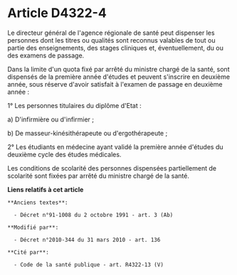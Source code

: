 # Article D4322-4

Le  directeur général de l'agence régionale de santé peut dispenser les personnes dont les titres ou qualités sont reconnus
valables de tout ou partie des enseignements, des stages cliniques et, éventuellement, du ou des examens de passage. 

Dans la limite d'un quota fixé par arrêté du ministre chargé de la santé, sont dispensés de la première année d'études et
peuvent s'inscrire en deuxième année, sous réserve d'avoir satisfait à l'examen de passage en deuxième année : 

1° Les personnes titulaires du diplôme d'Etat : 

a) D'infirmière ou d'infirmier ; 

b) De masseur-kinésithérapeute ou d'ergothérapeute ; 

2° Les étudiants en médecine ayant validé la première année d'études du deuxième cycle des études médicales. 

Les conditions de scolarité des personnes dispensées partiellement de scolarité sont fixées par arrêté du ministre chargé de
la santé.

**Liens relatifs à cet article**

	**Anciens textes**:

	  - Décret n°91-1008 du 2 octobre 1991 - art. 3 (Ab)

	**Modifié par**:

	  - Décret n°2010-344 du 31 mars 2010 - art. 136

	**Cité par**:

	  - Code de la santé publique - art. R4322-13 (V)
